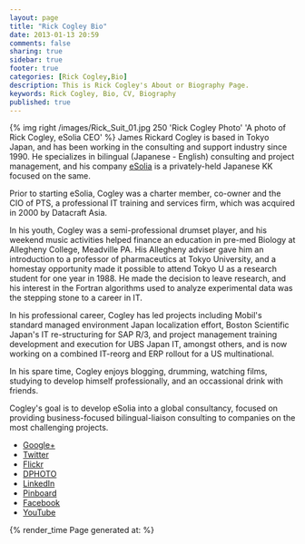 ```yaml
---
layout: page
title: "Rick Cogley Bio"
date: 2013-01-13 20:59
comments: false
sharing: true
sidebar: true
footer: true
categories: [Rick Cogley,Bio]
description: This is Rick Cogley's About or Biography Page.
keywords: Rick Cogley, Bio, CV, Biography
published: true
---
```

{% img right /images/Rick_Suit_01.jpg 250 'Rick Cogley Photo' 'A photo of Rick Cogley, eSolia CEO' %} James Rickard Cogley is based in Tokyo Japan, and has been working in the consulting and support industry since 1990. He specializes in bilingual (Japanese - English) consulting and project management, and his company [eSolia](http://www.esolia.com) is a privately-held Japanese KK focused on the same.

Prior to starting eSolia, Cogley was a charter member, co-owner and the CIO of PTS, a professional IT training and services firm, which was acquired in 2000 by Datacraft Asia.

In his youth, Cogley was a semi-professional drumset player, and his weekend music activities helped finance an education in pre-med Biology at Allegheny College, Meadville PA. His Allegheny adviser gave him an introduction to a professor of pharmaceutics at Tokyo University, and a homestay opportunity made it possible to attend Tokyo U as a research student for one year in 1988. He made the decision to leave research, and his interest in the Fortran algorithms used to analyze experimental data was the stepping stone to a career in IT.

In his professional career, Cogley has led projects including Mobil's standard managed environment Japan localization effort, Boston Scientific Japan's IT re-structuring for SAP R/3, and project management training development and execution for UBS Japan IT, amongst others, and is now working on a combined IT-reorg and ERP rollout for a US multinational.

In his spare time, Cogley enjoys blogging, drumming, watching films, studying to develop himself professionally, and an occassional drink with friends.

Cogley's goal is to develop eSolia into a global consultancy, focused on providing business-focused bilingual-liaison consulting to companies on the most challenging projects.

* [Google+](https://plus.google.com/u/0/107046878530748803729/posts)
* [Twitter](http://twitter.com/rickcogley)
* [Flickr](http://www.flickr.com/photos/rickcogley/)
* [DPHOTO](http://rickcogley.dphoto.com)
* [LinkedIn](http://www.linkedin.com/in/rickcogley)
* [Pinboard](https://pinboard.in/u:rickcogley)
* [Facebook](https://www.facebook.com/rickcogley)
* [YouTube](http://www.youtube.com/user/rickcogley)

{% render_time Page generated at: %}